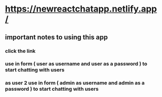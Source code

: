 # https://newreactchatapp.netlify.app/

## important notes to using this app
###  click the link 
### use in form ( user as username and user as a password ) to start chatting with users
### as user 2 use in form ( admin as username and admin as a password ) to start chatting with users
